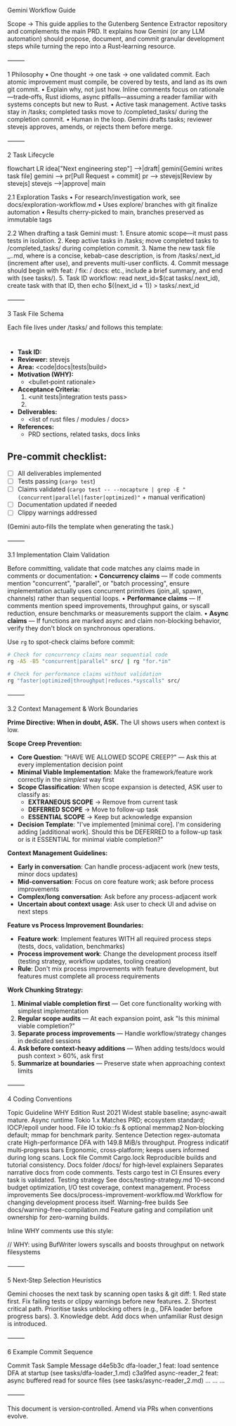 Gemini Workflow Guide

Scope → This guide applies to the Gutenberg Sentence Extractor repository and complements the main PRD. It explains how Gemini (or any LLM automation) should propose, document, and commit granular development steps while turning the repo into a Rust‑learning resource.

⸻

1 Philosophy
	•	One thought → one task → one validated commit.  Each atomic improvement must compile, be covered by tests, and land as its own git commit.
	•	Explain why, not just how.  Inline comments focus on rationale—trade‑offs, Rust idioms, async pitfalls—assuming a reader familiar with systems concepts but new to Rust.
	•	Active task management.  Active tasks stay in /tasks; completed tasks move to /completed_tasks/ during the completion commit.
	•	Human in the loop.  Gemini drafts tasks; reviewer stevejs approves, amends, or rejects them before merge.

⸻

2 Task Lifecycle

flowchart LR
    idea["Next engineering step"] -->|draft| gemini[Gemini writes task file]
    gemini --> pr[Pull Request + commit]
    pr --> stevejs[Review by stevejs]
    stevejs -->|approve| main

2.1 Exploration Tasks
	•	For research/investigation work, see docs/exploration-workflow.md
	•	Uses explore/<task-id> branches with git finalize automation
	•	Results cherry-picked to main, branches preserved as immutable tags

2.2 When drafting a task Gemini must:
	1.	Ensure atomic scope—it must pass tests in isolation.
	2.	Keep active tasks in /tasks; move completed tasks to /completed_tasks/ during completion commit.
	3.	Name the new task file <semantic-name>_<index>.<username>.md, where <semantic-name> is a concise, kebab-case description, <index> is from /tasks/.next_id (increment after use), and <username> prevents multi-user conflicts.
	4.	Commit message should begin with feat: / fix: / docs: etc., include a brief summary, and end with (see tasks/<file>).
	5.	Task ID workflow: read next_id=$(cat tasks/.next_id), create task with that ID, then echo $((next_id + 1)) > tasks/.next_id

⸻

3 Task File Schema

Each file lives under /tasks/ and follows this template:

# <Task Title>

* **Task ID:** <same as filename>
* **Reviewer:** stevejs
* **Area:** <code|docs|tests|build>
* **Motivation (WHY):**
  - <bullet‑point rationale>
* **Acceptance Criteria:**
  1. <unit tests|integration tests pass>
  2. <behavioural description>
* **Deliverables:**
  - <list of rust files / modules / docs>
* **References:**
  - PRD sections, related tasks, docs links

## Pre-commit checklist:
- [ ] All deliverables implemented
- [ ] Tests passing (`cargo test`)
- [ ] Claims validated (`cargo test -- --nocapture | grep -E "(concurrent|parallel|faster|optimized)"` + manual verification)
- [ ] Documentation updated if needed
- [ ] Clippy warnings addressed

(Gemini auto‑fills the template when generating the task.)

⸻

3.1 Implementation Claim Validation

Before committing, validate that code matches any claims made in comments or documentation:
	•	**Concurrency claims** — If code comments mention "concurrent", "parallel", or "batch processing", ensure implementation actually uses concurrent primitives (join_all, spawn, channels) rather than sequential loops.
	•	**Performance claims** — If comments mention speed improvements, throughput gains, or syscall reduction, ensure benchmarks or measurements support the claim.
	•	**Async claims** — If functions are marked async and claim non-blocking behavior, verify they don't block on synchronous operations.

Use `rg` to spot-check claims before commit:
```bash
# Check for concurrency claims near sequential code
rg -A5 -B5 "concurrent|parallel" src/ | rg "for.*in"

# Check for performance claims without validation
rg "faster|optimized|throughput|reduces.*syscalls" src/
```

⸻

3.2 Context Management & Work Boundaries

**Prime Directive: When in doubt, ASK.** The UI shows users when context is low.

**Scope Creep Prevention:**
- **Core Question**: "HAVE WE ALLOWED SCOPE CREEP?" — Ask this at every implementation decision point
- **Minimal Viable Implementation**: Make the framework/feature work correctly in the *simplest* way first
- **Scope Classification**: When scope expansion is detected, ASK user to classify as:
  - **EXTRANEOUS SCOPE** → Remove from current task
  - **DEFERRED SCOPE** → Move to follow-up task  
  - **ESSENTIAL SCOPE** → Keep but acknowledge expansion
- **Decision Template**: "I've implemented [minimal core]. I'm considering adding [additional work]. Should this be DEFERRED to a follow-up task or is it ESSENTIAL for minimal viable completion?"

**Context Management Guidelines:**
- **Early in conversation**: Can handle process-adjacent work (new tests, minor docs updates)
- **Mid-conversation**: Focus on core feature work; ask before process improvements
- **Complex/long conversation**: Ask before any process-adjacent work
- **Uncertain about context usage**: Ask user to check UI and advise on next steps

**Feature vs Process Improvement Boundaries:**
- **Feature work**: Implement features WITH all required process steps (tests, docs, validation, benchmarks)
- **Process improvement work**: Change the development process itself (testing strategy, workflow updates, tooling creation)
- **Rule**: Don't mix process improvements with feature development, but features must complete all process requirements

**Work Chunking Strategy:**
1. **Minimal viable completion first** — Get core functionality working with simplest implementation
2. **Regular scope audits** — At each expansion point, ask "Is this minimal viable completion?"
3. **Separate process improvements** — Handle workflow/strategy changes in dedicated sessions  
4. **Ask before context-heavy additions** — When adding tests/docs would push context > 60%, ask first
5. **Summarize at boundaries** — Preserve state when approaching context limits

⸻

4 Coding Conventions

Topic	Guideline	WHY
Edition	Rust 2021	Widest stable baseline; async‑await mature.
Async runtime	Tokio 1.x	Matches PRD; ecosystem standard; IOCP/epoll under hood.
File IO	tokio::fs & optional memmap2	Non‑blocking default; mmap for benchmark parity.
Sentence Detection	regex-automata crate	High-performance DFA with 149.8 MiB/s throughput.
Progress	indicatif multi‑progress bars	Ergonomic, cross‑platform; keeps users informed during long scans.
Lock file	Commit Cargo.lock	Reproducible builds and tutorial consistency.
Docs folder	/docs/ for high‑level explainers	Separates narrative docs from code comments.
Tests	cargo test in CI	Ensures every task is validated.
Testing strategy	See docs/testing-strategy.md	10-second budget optimization, I/O test coverage, context management.
Process improvements	See docs/process-improvement-workflow.md	Workflow for changing development process itself.
Warning-free builds	See docs/warning-free-compilation.md	Feature gating and compilation unit ownership for zero-warning builds.

Inline WHY comments use this style:

// WHY: using BufWriter lowers syscalls and boosts throughput on network filesystems


⸻

5 Next‑Step Selection Heuristics

Gemini chooses the next task by scanning open tasks & git diff:
	1.	Red state first.  Fix failing tests or clippy warnings before new features.
	2.	Shortest critical path.  Prioritise tasks unblocking others (e.g., DFA loader before progress bars).
	3.	Knowledge debt.  Add docs when unfamiliar Rust design is introduced.

⸻

6 Example Commit Sequence

Commit	Task	Sample Message
d4e5b3c	dfa-loader_1	feat: load sentence DFA at startup (see tasks/dfa-loader_1.md)
c3a9fed	async-reader_2	feat: async buffered read for source files (see tasks/async-reader_2.md)
…	…	…

⸻

This document is version‑controlled. Amend via PRs when conventions evolve.